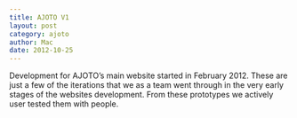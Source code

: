 ```yaml
---
title: AJOTO V1
layout: post
category: ajoto
author: Mac
date: 2012-10-25
---
```


Development for AJOTO&#8217;s main website started in February 2012. These are just a few of the iterations that we as a team went through in the very early stages of the websites development. From these prototypes we actively user tested them with people.

<div class='imgs'>
<a class='third' href='http://m-jo.s3.amazonaws.com/ajoto/ajoto.jpg' title data-fluidbox>
<img src='http://m-jo.s3.amazonaws.com/ajoto/ajoto.jpg' title="" alt=""></a>

<a class='third' href='http://m-jo.s3.amazonaws.com/ajoto/ajoto2.jpg' title data-fluidbox>
<img src='http://m-jo.s3.amazonaws.com/ajoto/ajoto2.jpg' title="" alt=""/></a>

<a class='third' href='http://m-jo.s3.amazonaws.com/ajoto/ajoto3.jpg' title data-fluidbox>
<img src='http://m-jo.s3.amazonaws.com/ajoto/ajoto3.jpg' title="" alt=""/></a>

<a class='half' href='http://m-jo.s3.amazonaws.com/ajoto/ajoto2.jpg' title data-fluidbox>
<img src='http://m-jo.s3.amazonaws.com/ajoto/ajoto2.jpg' title="" alt=""/></a>

<a class='half' href='http://m-jo.s3.amazonaws.com/ajoto/ajoto3.jpg' title data-fluidbox>
<img src='http://m-jo.s3.amazonaws.com/ajoto/ajoto3.jpg' title="" alt=""/></a>

<a class='full' href='http://m-jo.s3.amazonaws.com/ajoto/ajoto4.jpg' title data-fluidbox>
<img src="http://m-jo.s3.amazonaws.com/ajoto/ajoto4.jpg" title="" alt=""/></a>

</div>